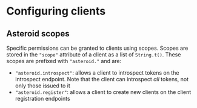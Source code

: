 # Configuring clients

## Asteroid scopes

Specific permissions can be granted to clients using scopes. Scopes are stored in the
`"scope"` attribute of a client as a list of `String.t()`. These scopes are prefixed with
`"asteroid."` and are:
- `"asteroid.introspect"`: allows a client to introspect tokens on the introspect endpoint.
Note that the client can introspect *all* tokens, not only those issued to it
- `"asteroid.register"`: allows a client to create new clients on the client registration
endpoints
